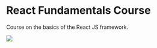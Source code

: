 # React Fundamentals Course

Course on the basics of the React JS framework. 

<img src='http://betabeers.com/uploads/blog/20170420_React_logo_wordmark.png'>
